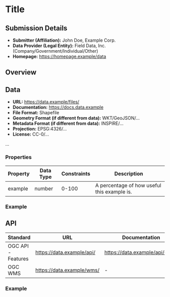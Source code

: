 # Title <!-- Replace with your title of the dataset -->

## Submission Details

- **Submitter (Affiliation):** John Doe, Example Corp.
- **Data Provider (Legal Entity):** Field Data, Inc. (Company/Government/Individual/Other)
- **Homepage:** https://homepage.example/data

## Overview

<!-- Please provide a short overview about your data and/or API. -->

## Data

<!-- Any important information about your field boundary data and metadata,
e.g. in which format and projection the geometry is provided. -->

- **URL:** https://data.example/files/
- **Documentation:** https://docs.data.example
- **File Format:** Shapefile
- **Geometry Format (if different from data):** WKT/GeoJSON/...
- **Metadata Format (if different from data):** INSPIRE/...
- **Projection:** EPSG:4326/...
- **License:** CC-0/...

...

### Properties

<!-- A list of properties with e.g. a short description, data type, constraints such as value range or allowed values, etc. -->

| Property | Data Type | Constraints | Description |
| -------- | --------- | ----------- | ----------- |
| example  | number    | 0-100       | A percentage of how useful this example is. |

### Example

<!-- Please provide a link to the data or embed it into this document as a code block. -->

## API

<!-- Any important information about your API that is not captured in the chapters above,
e.g. an example response of a field boundary. -->

| Standard | URL | Documentation |
| -------- | --- | ------------- |
| OGC API - Features | https://data.example/api/ | https://data.example/api/docs/ |
| OGC WMS            | https://data.example/wms/ | - |

### Example

<!-- Please provide a link to the data or embed it into this document as a code block. -->